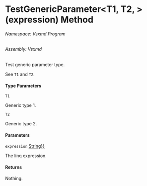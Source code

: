 <a name='M-Vsxmd-Program-Test-TestGenericParameter``2-System-Linq-Expressions-Expression{System-Func{``0,``1,System-String}}-'></a>
# TestGenericParameter<T1, T2, >(expression) Method

###### Namespace:  Vsxmd.Program

###### Assembly:  Vsxmd

Test generic parameter type.

See `T1` and `T2`.

#### Type Parameters

`T1`  

Generic type 1.

`T2`  

Generic type 2.

#### Parameters

`expression`  [String}}](https://docs.microsoft.com/dotnet/api/System.Linq.Expressions.Expression)  

The linq expression.

#### Returns





Nothing.
